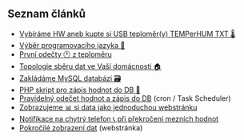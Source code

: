 ## Seznam článků
- [Vybíráme HW aneb kupte si USB teploměr(y) TEMPerHUM TXT :thermometer:](01_vyber_teplomeru.md)
- [Výběr programovacího jazyka :tongue:](02_vyber_programovaciho_jazyka.md)
- [První odečty :clock1: z teploměru](03_prvni_mereni.md)
- [Topologie sběru dat ve Vaší domácnosti :house:](04_topologie_domacnosti.md)
- [Zakládáme MySQL databázi :card_file_box:](05_zakladame_databazi.md)
- [PHP skript pro zápis hodnot do DB :hammer:](06_php_zapis_do_db.md)
- [Pravidelný odečet hodnot a zápis do DB](07_cron.md) (cron / Task Scheduler)
- [Zobrazujeme :bar_chart: si data jako jednoduchou webstránku](08_www_stranka.md)
- [Notifikace na chytrý telefon :telephone_receiver: při překročení mezních hodnot](09_mobilni_notifikace.md)
- [Pokročilé zobrazení dat](10_www_stranka_pokrocile.md) (webstránka)
